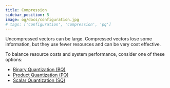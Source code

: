 ```yaml
---
title: Compression
sidebar_position: 5
image: og/docs/configuration.jpg
# tags: ['configuration', 'compression', 'pq']
---
```


Uncompressed vectors can be large. Compressed vectors lose some information, but they use fewer resources and can be very cost effective. 

To balance resource costs and system performance, consider one of these options:

- [Binary Quantization (BQ)](/docs/weaviate/configuration/compression/bq-compression)
- [Product Quantization (PQ)](/docs/weaviate/configuration/compression/pq-compression)
- [Scalar Quantization (SQ)](/docs/weaviate/configuration/compression/sq-compression)
